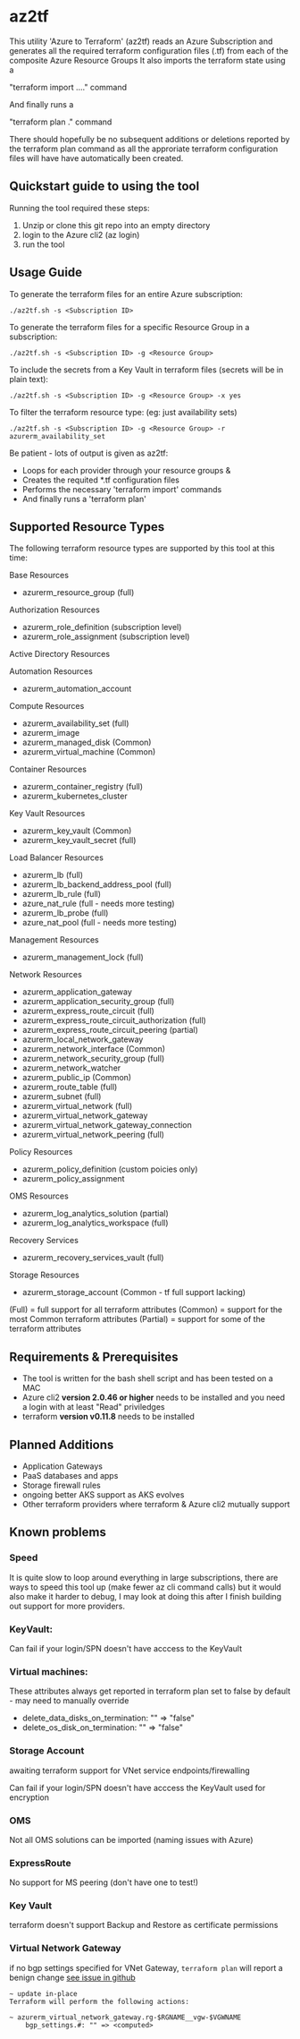 # az2tf

This utility 'Azure to Terraform' (az2tf) 
reads an Azure Subscription and generates all the required terraform configuration files (.tf) from each of the composite Azure Resource Groups
It also imports the terraform state using a

"terraform import ...." command

And finally runs a 

"terraform plan ."  command 

There should hopefully be no subsequent additions or deletions reported by the terraform plan command as all the approriate terraform configuration files will have have automatically been created.


## Quickstart guide to using the tool

Running the tool required these steps:
1. Unzip or clone this git repo into an empty directory
2. login to the Azure cli2  (az login)
3. run the tool 


## Usage Guide

To generate the terraform files for an entire Azure subscription:
```
./az2tf.sh -s <Subscription ID>
```

To generate the terraform files for a specific Resource Group in a subscription:
```
./az2tf.sh -s <Subscription ID> -g <Resource Group>
```

To include the secrets from a Key Vault in terraform files (secrets will be in plain text):
```
./az2tf.sh -s <Subscription ID> -g <Resource Group> -x yes
```

To filter the terraform resource type: (eg: just availability sets)
```
./az2tf.sh -s <Subscription ID> -g <Resource Group> -r azurerm_availability_set
```


Be patient - lots of output is given as az2tf:

+ Loops for each provider through your resource groups &
+ Creates the requited *.tf configuration files
+ Performs the necessary 'terraform import' commands
+ And finally runs a 'terraform plan'




## Supported Resource Types

The following terraform resource types are supported by this tool at this time:

Base Resources
* azurerm_resource_group (full)

Authorization Resources
* azurerm_role_definition (subscription level)
* azurerm_role_assignment (subscription level)

Active Directory Resources

Automation Resources
* azurerm_automation_account

Compute Resources
* azurerm_availability_set (full)
* azurerm_image
* azurerm_managed_disk  (Common)
* azurerm_virtual_machine  (Common)

Container Resources
* azurerm_container_registry (full)
* azurerm_kubernetes_cluster

Key Vault Resources
* azurerm_key_vault (Common)
* azurerm_key_vault_secret (full)

Load Balancer Resources
* azurerm_lb  (full)
* azurerm_lb_backend_address_pool (full)
* azurerm_lb_rule (full)
* azure_nat_rule (full - needs more testing)
* azurerm_lb_probe (full)
* azure_nat_pool (full - needs more testing)

Management Resources
* azurerm_management_lock  (full)

Network Resources
* azurerm_application_gateway 
* azurerm_application_security_group (full)
* azurerm_express_route_circuit (full)
* azurerm_express_route_circuit_authorization (full)
* azurerm_express_route_circuit_peering (partial)
* azurerm_local_network_gateway
* azurerm_network_interface  (Common)
* azurerm_network_security_group (full)
* azurerm_network_watcher
* azurerm_public_ip  (Common)
* azurerm_route_table (full)
* azurerm_subnet (full)
* azurerm_virtual_network (full)
* azurerm_virtual_network_gateway
* azurerm_virtual_network_gateway_connection
* azurerm_virtual_network_peering (full)
  
Policy Resources
* azurerm_policy_definition (custom poicies only)
* azurerm_policy_assignment

OMS Resources
* azurerm_log_analytics_solution (partial)
* azurerm_log_analytics_workspace (full)

Recovery Services
* azurerm_recovery_services_vault (full)

Storage Resources
* azurerm_storage_account (Common - tf full support lacking)



(Full) = full support for all terraform attributes
(Common) = support for the most Common terraform attributes
(Partial) = support for some of the terraform attributes

## Requirements & Prerequisites
+ The tool is written for the bash shell script and has been tested on a MAC
+ Azure cli2 **version 2.0.46 or higher** needs to be installed and you need a login with at least "Read" priviledges
+ terraform **version v0.11.8** needs to be installed


## Planned Additions

+ Application Gateways
+ PaaS databases and apps
+ Storage firewall rules
+ ongoing better AKS support as AKS evolves
+ Other terraform providers where terraform & Azure cli2 mutually support

## Known problems

### Speed

It is quite slow to loop around everything in large subscriptions, there are ways to speed this tool up (make fewer az cli command calls) but it would also make it harder to debug, I may look at doing this after I finish building out support for more providers.

### KeyVault:

Can fail if your login/SPN doesn't have acccess to the KeyVault

### Virtual machines:
These attributes always get reported in terraform plan set to false by default  - may need to manually override

+ delete_data_disks_on_termination:           "" => "false"
+ delete_os_disk_on_termination:              "" => "false"


### Storage Account

awaiting terraform support for VNet service endpoints/firewalling

Can fail if your login/SPN doesn't have acccess the KeyVault used for encryption

### OMS

Not all OMS solutions can be imported (naming issues with Azure)

### ExpressRoute

No support for MS peering (don't have one to test!)

### Key Vault

terraform doesn't support Backup and Restore as certificate permissions

### Virtual Network Gateway

if no bgp settings specified for VNet Gateway, `terraform plan` will report 
a benign change
 [see issue in github](https://github.com/terraform-providers/terraform-provider-azurerm/issues/1993)

	~ update in-place
	Terraform will perform the following actions:

	~ azurerm_virtual_network_gateway.rg-$RGNAME__vgw-$VGWNAME
		bgp_settings.#: "" => <computed>
